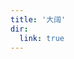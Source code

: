 ```yaml
---
title: '大阔'
dir: 
  link: true
---
```




<div class="catalog-display-container">
  <Catalog base='' :level='1'/>
</div>